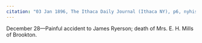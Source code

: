 ```yaml
---
citation: "03 Jan 1896, The Ithaca Daily Journal (Ithaca NY), p6, nyhistoricnewspapers.org."
---
```


December 28—Painful accident to James Ryerson; death of Mrs. E. H. Mills of Brookton.


